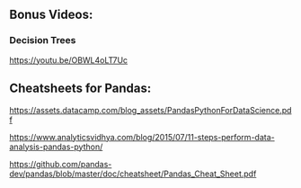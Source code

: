 ## Bonus Videos:

### Decision Trees
https://youtu.be/OBWL4oLT7Uc



## Cheatsheets for Pandas:

https://assets.datacamp.com/blog_assets/PandasPythonForDataScience.pdf

https://www.analyticsvidhya.com/blog/2015/07/11-steps-perform-data-analysis-pandas-python/

https://github.com/pandas-dev/pandas/blob/master/doc/cheatsheet/Pandas_Cheat_Sheet.pdf
